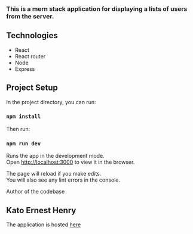### This is a mern stack application for displaying a lists of users from the server. 

## Technologies
- React
- React router
- Node
- Express


## Project Setup

In the project directory, you can run:

### `npm install`

Then run:

### `npm run dev`


Runs the app in the development mode.<br />
Open [http://localhost:3000](http://localhost:3000) to view it in the browser.

The page will reload if you make edits.<br />
You will also see any lint errors in the console.

Author of the codebase
##  Kato  Ernest Henry

The application is hosted [here](https://reactexpressapplication.herokuapp.com)
